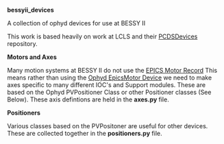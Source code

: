**bessyii_devices** 

A collection of ophyd devices for use at BESSY II

This work is based heavily on work at LCLS and their [PCDSDevices](https://github.com/pcdshub/pcdsdevices) repository.

**Motors and Axes**

Many motion systems at BESSY II do not use the [EPICS Motor Record](https://github.com/epics-modules/motor) This means rather than using the [Ophyd EpicsMotor Device](https://nsls-ii.github.io/ophyd/builtin-devices.html#epicsmotor) we need to make axes specific to many different IOC's and Support modules. These are based on the Ophyd PVPositioner Class or other Positioner classes (See Below). These axis defintions are held in the **axes.py** file.

**Positioners**

Various classes based on the PVPositoner are useful for other devices. These are collected together in the **positioners.py** file.
